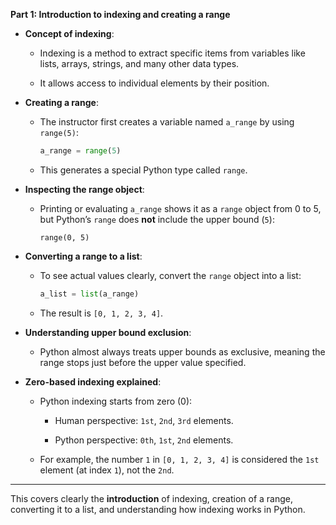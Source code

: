 **Part 1: Introduction to indexing and creating a range**

- **Concept of indexing**:
    
    - Indexing is a method to extract specific items from variables like lists, arrays, strings, and many other data types.
        
    - It allows access to individual elements by their position.
        
- **Creating a range**:
    
    - The instructor first creates a variable named `a_range` by using `range(5)`:
        
        ```python
        a_range = range(5)
        ```
        
    - This generates a special Python type called `range`.
        
- **Inspecting the range object**:
    
    - Printing or evaluating `a_range` shows it as a `range` object from 0 to 5, but Python’s `range` does **not** include the upper bound (`5`):
        
        ```plaintext
        range(0, 5)
        ```
        
- **Converting a range to a list**:
    
    - To see actual values clearly, convert the `range` object into a list:
        
        ```python
        a_list = list(a_range)
        ```
        
    - The result is `[0, 1, 2, 3, 4]`.
        
- **Understanding upper bound exclusion**:
    
    - Python almost always treats upper bounds as exclusive, meaning the range stops just before the upper value specified.
        
- **Zero-based indexing explained**:
    
    - Python indexing starts from zero (0):
        
        - Human perspective: `1st`, `2nd`, `3rd` elements.
            
        - Python perspective: `0th`, `1st`, `2nd` elements.
            
    - For example, the number `1` in `[0, 1, 2, 3, 4]` is considered the `1st` element (at index `1`), not the `2nd`.
        

---

This covers clearly the **introduction** of indexing, creation of a range, converting it to a list, and understanding how indexing works in Python.